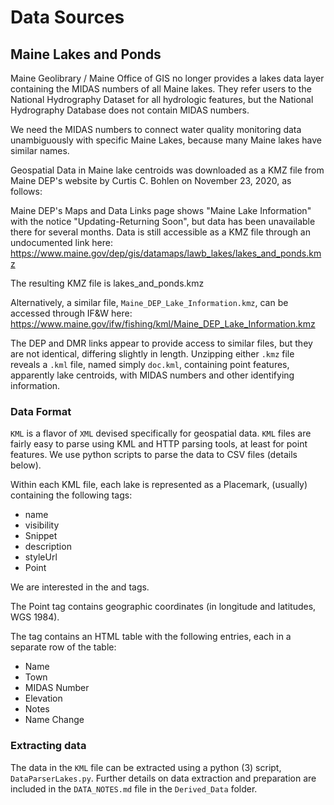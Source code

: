 # Data Sources 

## Maine Lakes and Ponds
Maine Geolibrary / Maine Office of GIS no longer provides a lakes data layer
containing the MIDAS numbers of all Maine lakes. They refer users to the
National Hydrography Dataset for all hydrologic features, but the National
Hydrography Database does not contain MIDAS numbers.

We need the MIDAS numbers to connect water quality monitoring data unambiguously
with specific Maine Lakes, because many Maine lakes have similar names.

Geospatial Data in Maine lake centroids was downloaded as a KMZ file from
Maine DEP's website by Curtis C. Bohlen on November 23, 2020, as follows:

Maine DEP's Maps and Data Links page shows "Maine Lake Information" with the
notice "Updating-Returning Soon", but data has been unavailable there for
several months. Data is still accessible as a KMZ file through
an undocumented link here:
https://www.maine.gov/dep/gis/datamaps/lawb_lakes/lakes_and_ponds.kmz

The resulting KMZ file is lakes_and_ponds.kmz

Alternatively, a similar file, `Maine_DEP_Lake_Information.kmz`, can be 
accessed through IF&W here:
https://www.maine.gov/ifw/fishing/kml/Maine_DEP_Lake_Information.kmz

The DEP and DMR links appear to provide access to similar files, but they
are not identical, differing slightly in length. Unzipping either `.kmz`
file reveals a `.kml` file, named simply `doc.kml`, containing point
features, apparently lake centroids, with MIDAS numbers and other
identifying information.

### Data Format
`KML` is a flavor of `XML` devised specifically for geospatial data.  `KML`
files are fairly easy to parse using KML and HTTP parsing tools, at least for
point features.  We use python scripts to parse the data to CSV files (details
below).

Within each KML file, each lake is represented as a Placemark, (usually) 
containing the following tags:

*  name  
*  visibility  
*  Snippet  
*  description
*  styleUrl  
*  Point 

We are interested in the  <Point> and <description> tags.

The Point tag contains geographic coordinates (in longitude and latitudes, WGS
1984). 

The <description> tag contains an HTML table with the following entries, each
in a separate row of the table:
*  Name
*  Town
*  MIDAS Number
*  Elevation
*  Notes
*  Name Change

### Extracting data
The data in the `KML` file can be extracted using a python (3) script,
`DataParserLakes.py`. Further details on data extraction and preparation
are included in the `DATA_NOTES.md` file in the `Derived_Data` folder.